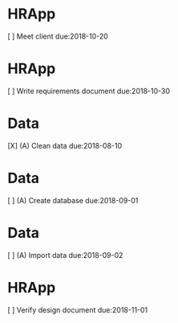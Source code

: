 # HRApp
[ ] Meet client due:2018-10-20
# HRApp
[ ] Write requirements document due:2018-10-30
# Data
[X] (A) Clean data due:2018-08-10
# Data
[ ] (A) Create database due:2018-09-01
# Data
[ ] (A) Import data due:2018-09-02
# HRApp
[ ] Verify design document due:2018-11-01




